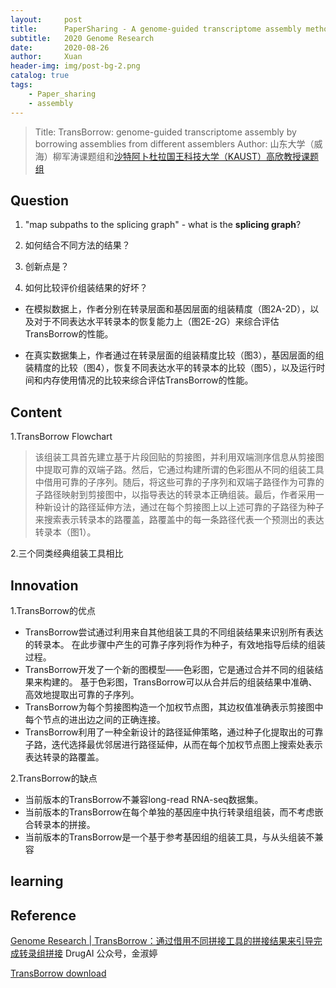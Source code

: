 ```yaml
---
layout:     post
title:      PaperSharing - A genome-guided transcriptome assembly method "TransBorrow"
subtitle:   2020 Genome Research
date:       2020-08-26
author:     Xuan
header-img: img/post-bg-2.png
catalog: true
tags:
    - Paper_sharing 
    - assembly
---
```


> Title: TransBorrow: genome-guided transcriptome assembly by borrowing assemblies from different assemblers
Author: 山东大学（威海）柳军涛课题组和[沙特阿卜杜拉国王科技大学（KAUST）高欣教授课题组](http://sfb.kaust.edu.sa)

## Question

1. "map subpaths to the splicing graph" - what is the **splicing graph**?

2. 如何结合不同方法的结果？

3. 创新点是？

4. 如何比较评价组装结果的好坏？

- 在模拟数据上，作者分别在转录层面和基因层面的组装精度（图2A-2D），以及对于不同表达水平转录本的恢复能力上（图2E-2G）来综合评估TransBorrow的性能。

- 在真实数据集上，作者通过在转录层面的组装精度比较（图3），基因层面的组装精度的比较（图4），恢复不同表达水平的转录本的比较（图5），以及运行时间和内存使用情况的比较来综合评估TransBorrow的性能。


## Content

1.TransBorrow Flowchart
> 该组装工具首先建立基于片段回贴的剪接图，并利用双端测序信息从剪接图中提取可靠的双端子路。然后，它通过构建所谓的色彩图从不同的组装工具中借用可靠的子序列。随后，将这些可靠的子序列和双端子路径作为可靠的子路径映射到剪接图中，以指导表达的转录本正确组装。最后，作者采用一种新设计的路径延伸方法，通过在每个剪接图上以上述可靠的子路径为种子来搜索表示转录本的路覆盖，路覆盖中的每一条路径代表一个预测出的表达转录本（图1）。

2.三个同类经典组装工具相比





## Innovation

1.TransBorrow的优点
- TransBorrow尝试通过利用来自其他组装工具的不同组装结果来识别所有表达的转录本。
在此步骤中产生的可靠子序列将作为种子，有效地指导后续的组装过程。
- TransBorrow开发了一个新的图模型——色彩图，它是通过合并不同的组装结果来构建的。
基于色彩图，TransBorrow可以从合并后的组装结果中准确、高效地提取出可靠的子序列。
- TransBorrow为每个剪接图构造一个加权节点图，其边权值准确表示剪接图中每个节点的进出边之间的正确连接。
- TransBorrow利用了一种全新设计的路径延伸策略，通过种子化提取出的可靠子路，迭代选择最优邻居进行路径延伸，从而在每个加权节点图上搜索处表示表达转录的路覆盖。

2.TransBorrow的缺点
- 当前版本的TransBorrow不兼容long-read RNA-seq数据集。
- 当前版本的TransBorrow在每个单独的基因座中执行转录组组装，而不考虑嵌合转录本的拼接。
- 当前版本的TransBorrow是一个基于参考基因组的组装工具，与从头组装不兼容



## learning


## Reference
[Genome Research | TransBorrow：通过借用不同拼接工具的拼接结果来引导完成转录组拼接](https://mp.weixin.qq.com/s/CfVkNG8yUEQbeGEwADtKGw) DrugAI 公众号，金淑婷

[TransBorrow download](https://sourceforge.net/projects/transcriptomeassembly/files/TransBorrow/)

